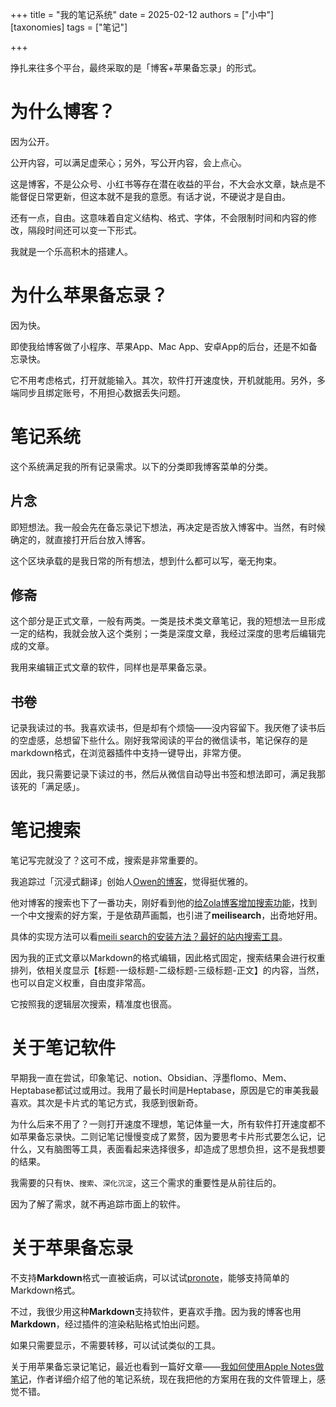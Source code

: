 +++
title = "我的笔记系统"
date = 2025-02-12
authors = ["小中"]
[taxonomies]
tags = ["笔记"]

+++

挣扎来往多个平台，最终采取的是「博客+苹果备忘录」的形式。

# 为什么博客？

因为公开。

公开内容，可以满足虚荣心；另外，写公开内容，会上点心。

这是博客，不是公众号、小红书等存在潜在收益的平台，不大会水文章，缺点是不能督促日常更新，但这本就不是我的意愿。有话才说，不硬说才是自由。

还有一点，自由。这意味着自定义结构、格式、字体，不会限制时间和内容的修改，隔段时间还可以变一下形式。

我就是一个乐高积木的搭建人。

# 为什么苹果备忘录？

因为快。

即使我给博客做了小程序、苹果App、Mac App、安卓App的后台，还是不如备忘录快。

它不用考虑格式，打开就能输入。其次，软件打开速度快，开机就能用。另外，多端同步且绑定账号，不用担心数据丢失问题。

# 笔记系统

这个系统满足我的所有记录需求。以下的分类即我博客菜单的分类。

## 片念

即短想法。我一般会先在备忘录记下想法，再决定是否放入博客中。当然，有时候确定的，就直接打开后台放入博客。

这个区块承载的是我日常的所有想法，想到什么都可以写，毫无拘束。

## 修斋

这个部分是正式文章，一般有两类。一类是技术类文章笔记，我的短想法一旦形成一定的结构，我就会放入这个类别；一类是深度文章，我经过深度的思考后编辑完成的文章。

我用来编辑正式文章的软件，同样也是苹果备忘录。

## 书卷

记录我读过的书。我喜欢读书，但是却有个烦恼——没内容留下。我厌倦了读书后的空虚感，总想留下些什么。刚好我常阅读的平台的微信读书，笔记保存的是markdown格式，在浏览器插件中支持一键导出，非常方便。

因此，我只需要记录下读过的书，然后从微信自动导出书签和想法即可，满足我那该死的「满足感」。

# 笔记搜索

笔记写完就没了？这可不成，搜索是非常重要的。

我追踪过「沉浸式翻译」创始人[Owen的博客](https://www.owenyoung.com/blog/about-notes/)，觉得挺优雅的。

他对博客的搜索也下了一番功夫，刚好看到他的[给Zola博客增加搜索功能](https://www.owenyoung.com/blog/add-search/#zi-tuo-guan-fang-an)，找到一个中文搜索的好方案，于是依葫芦画瓢，也引进了**meilisearch**，出奇地好用。

具体的实现方法可以看[meili search的安装方法？最好的站内搜索工具](@/blog/meili-search.md)。

因为我的正式文章以Markdown的格式编辑，因此格式固定，搜索结果会进行权重排列，依相关度显示【标题-一级标题-二级标题-三级标题-正文】的内容，当然，也可以自定义权重，自由度非常高。

它按照我的逻辑层次搜索，精准度也很高。

# 关于笔记软件

早期我一直在尝试，印象笔记、notion、Obsidian、浮墨flomo、Mem、Heptabase都试过或用过。我用了最长时间是Heptabase，原因是它的审美我最喜欢。其次是卡片式的笔记方式，我感到很新奇。

为什么后来不用了？一则打开速度不理想，笔记体量一大，所有软件打开速度都不如苹果备忘录快。二则记笔记慢慢变成了累赘，因为要思考卡片形式要怎么记，记什么，又有脑图等工具，表面看起来选择很多，却造成了思想负担，这不是我想要的结果。

我需要的只有`快`、`搜索`、`深化沉淀`，这三个需求的重要性是从前往后的。

因为了解了需求，就不再追踪市面上的软件。

# 关于苹果备忘录

不支持**Markdown**格式一直被诟病，可以试试[pronote](https://www.pronotes.app/)，能够支持简单的Markdown格式。

不过，我很少用这种**Markdown**支持软件，更喜欢手撸。因为我的博客也用**Markdown**，经过插件的渲染粘贴格式怕出问题。

如果只需要显示，不需要转移，可以试试类似的工具。

关于用苹果备忘录记笔记，最近也看到一篇好文章——[我如何使用Apple Notes做笔记](https://lutaonan.com/blog/apple-notes-and-para/)，作者详细介绍了他的笔记系统，现在我把他的方案用在我的文件管理上，感觉不错。
